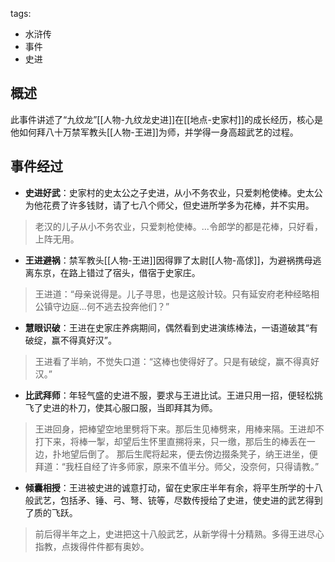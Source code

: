tags:
  - 水浒传
  - 事件
  - 史进

## 概述
此事件讲述了“九纹龙”[[人物-九纹龙史进]]在[[地点-史家村]]的成长经历，核心是他如何拜八十万禁军教头[[人物-王进]]为师，并学得一身高超武艺的过程。

## 事件经过
- **史进好武**：史家村的史太公之子史进，从小不务农业，只爱刺枪使棒。史太公为他花费了许多钱财，请了七八个师父，但史进所学多为花棒，并不实用。
> 老汉的儿子从小不务农业，只爱刺枪使棒。...令郎学的都是花棒，只好看，上阵无用。

- **王进避祸**：禁军教头[[人物-王进]]因得罪了太尉[[人物-高俅]]，为避祸携母逃离东京，在路上错过了宿头，借宿于史家庄。
> 王进道：“母亲说得是。儿子寻思，也是这般计较。只有延安府老种经略相公镇守边庭...何不逃去投奔他们？”

- **慧眼识破**：王进在史家庄养病期间，偶然看到史进演练棒法，一语道破其“有破绽，赢不得真好汉”。
> 王进看了半晌，不觉失口道：“这棒也使得好了。只是有破绽，赢不得真好汉。”

- **比武拜师**：年轻气盛的史进不服，要求与王进比试。王进只用一招，便轻松挑飞了史进的朴刀，使其心服口服，当即拜其为师。
> 王进回身，把棒望空地里劈将下来。那后生见棒劈来，用棒来隔。王进却不打下来，将棒一掣，却望后生怀里直搠将来，只一缴，那后生的棒丢在一边，扑地望后倒了。
> 那后生爬将起来，便去傍边掇条凳子，纳王进坐，便拜道：“我枉自经了许多师家，原来不值半分。师父，没奈何，只得请教。”

- **倾囊相授**：王进被史进的诚意打动，留在史家庄半年有余，将平生所学的十八般武艺，包括矛、锤、弓、弩、铳等，尽数传授给了史进，使史进的武艺得到了质的飞跃。
> 前后得半年之上，史进把这十八般武艺，从新学得十分精熟。多得王进尽心指教，点拨得件件都有奥妙。
